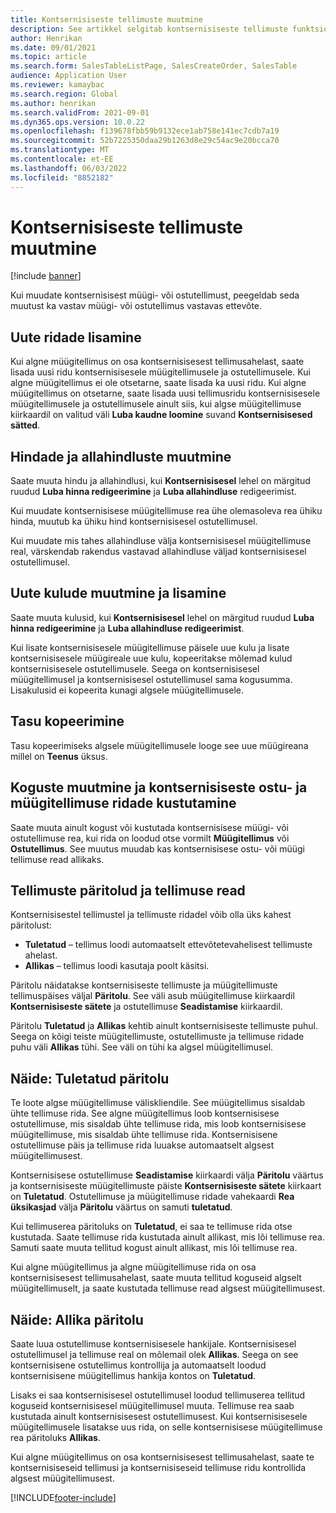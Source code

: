 ```yaml
---
title: Kontsernisiseste tellimuste muutmine
description: See artikkel selgitab kontsernisiseste tellimuste funktsioonide muutmist
author: Henrikan
ms.date: 09/01/2021
ms.topic: article
ms.search.form: SalesTableListPage, SalesCreateOrder, SalesTable
audience: Application User
ms.reviewer: kamaybac
ms.search.region: Global
ms.author: henrikan
ms.search.validFrom: 2021-09-01
ms.dyn365.ops.version: 10.0.22
ms.openlocfilehash: f139678fbb59b9132ece1ab758e141ec7cdb7a19
ms.sourcegitcommit: 52b7225350daa29b1263d8e29c54ac9e20bcca70
ms.translationtype: MT
ms.contentlocale: et-EE
ms.lasthandoff: 06/03/2022
ms.locfileid: "8852182"
---
```

# <a name="change-intercompany-orders"></a>Kontsernisiseste tellimuste muutmine

[!include [banner](../../includes/banner.md)]

Kui muudate kontsernisisest müügi- või ostutellimust, peegeldab seda muutust ka vastav müügi- või ostutellimus vastavas ettevõte.

## <a name="adding-new-lines"></a>Uute ridade lisamine

Kui algne müügitellimus on osa kontsernisisesest tellimusahelast, saate lisada uusi ridu kontsernisisesele müügitellimusele ja ostutellimusele. Kui algne müügitellimus ei ole otsetarne, saate lisada ka uusi ridu. Kui algne müügitellimus on otsetarne, saate lisada uusi tellimusridu kontsernisisesele müügitellimusele ja ostutellimusele ainult siis, kui algse müügitellimuse kiirkaardil on valitud väli **Luba kaudne loomine** suvand **Kontsernisisesed sätted**.

## <a name="changing-prices-and-discounts"></a>Hindade ja allahindluste muutmine

Saate muuta hindu ja allahindlusi, kui **Kontsernisisesel** lehel on märgitud ruudud **Luba hinna redigeerimine** ja **Luba allahindluse** redigeerimist.

Kui muudate kontsernisisese müügitellimuse rea ühe olemasoleva rea ühiku hinda, muutub ka ühiku hind kontsernisisesel ostutellimusel.

Kui muudate mis tahes allahindluse välja kontsernisisesel müügitellimuse real, värskendab rakendus vastavad allahindluse väljad kontsernisisesel ostutellimusel.

## <a name="changing-and-adding-new-charges"></a>Uute kulude muutmine ja lisamine

Saate muuta kulusid, kui **Kontsernisisesel** lehel on märgitud ruudud **Luba hinna redigeerimine** ja **Luba allahindluse redigeerimist**.

Kui lisate kontsernisisesele müügitellimuse päisele uue kulu ja lisate kontsernisisesele müügireale uue kulu, kopeeritakse mõlemad kulud kontsernisisesele ostutellimusele. Seega on kontsernisisesel müügitellimusel ja kontsernisisesel ostutellimusel sama kogusumma. Lisakulusid ei kopeerita kunagi algsele müügitellimusele.

## <a name="copying-a-fee"></a>Tasu kopeerimine

Tasu kopeerimiseks algsele müügitellimusele looge see uue müügireana millel on **Teenus** üksus.

## <a name="changing-quantities-and-deleting-intercompany-purchases-and-sales-order-lines"></a>Koguste muutmine ja kontsernisiseste ostu- ja müügitellimuse ridade kustutamine

Saate muuta ainult kogust või kustutada kontsernisisese müügi- või ostutellimuse rea, kui rida on loodud otse vormilt **Müügitellimus** või **Ostutellimus**. See muutus muudab kas kontsernisisese ostu- või müügi tellimuse read allikaks.

## <a name="origins-of-orders-and-order-lines"></a>Tellimuste päritolud ja tellimuse read

Kontsernisisestel tellimustel ja tellimuste ridadel võib olla üks kahest päritolust:

- **Tuletatud** – tellimus loodi automaatselt ettevõtetevahelisest tellimuste ahelast.
- **Allikas** – tellimus loodi kasutaja poolt käsitsi.

Päritolu näidatakse kontsernisiseste tellimuste ja müügitellimuste tellimuspäises väljal **Päritolu**. See väli asub müügitellimuse kiirkaardil **Kontsernisiseste sätete** ja ostutellimuse **Seadistamise** kiirkaardil.

Päritolu **Tuletatud** ja **Allikas** kehtib ainult kontsernisiseste tellimuste puhul. Seega on kõigi teiste müügitellimuste, ostutellimuste ja tellimuse ridade puhu väli **Allikas** tühi. See väli on tühi ka algsel müügitellimusel.

## <a name="example-derived-origin"></a>Näide: Tuletatud päritolu

Te loote algse müügitellimuse väliskliendile. See müügitellimus sisaldab ühte tellimuse rida. See algne müügitellimus loob kontsernisisese ostutellimuse, mis sisaldab ühte tellimuse rida, mis loob kontsernisisese müügitellimuse, mis sisaldab ühte tellimuse rida. Kontsernisisene ostutellimuse päis ja tellimuse rida luuakse automaatselt algsest müügitellimusest.

Kontsernisisese ostutellimuse **Seadistamise** kiirkaardi välja **Päritolu** väärtus ja kontsernisiseste müügitellimuste päiste **Kontsernisiseste sätete** kiirkaart on **Tuletatud**. Ostutellimuse ja müügitellimuse ridade vahekaardi **Rea üksikasjad** välja **Päritolu** väärtus on samuti **tuletatud**.

Kui tellimuserea päritoluks on **Tuletatud**, ei saa te tellimuse rida otse kustutada. Saate tellimuse rida kustutada ainult allikast, mis lõi tellimuse rea. Samuti saate muuta tellitud kogust ainult allikast, mis lõi tellimuse rea.

Kui algne müügitellimus ja algne müügitellimuse rida on osa kontsernisisesest tellimusahelast, saate muuta tellitud koguseid algselt müügitellimuselt, ja saate kustutada tellimuse read algsest müügitellimusest.

## <a name="example-source-origin"></a>Näide: Allika päritolu

Saate luua ostutellimuse kontsernisisesele hankijale. Kontsernisisesel ostutellimusel ja tellimuse real on mõlemail olek **Allikas**. Seega on see kontsernisisene ostutellimus kontrollija ja automaatselt loodud kontsernisisene müügitellimus hankija kontos on **Tuletatud**.

Lisaks ei saa kontsernisisesel ostutellimusel loodud tellimuserea tellitud koguseid kontsernisisesel müügitellimusel muuta. Tellimuse rea saab kustutada ainult kontsernisisesest ostutellimusest. Kui kontsernisisesele müügitellimusele lisatakse uus rida, on selle kontsernisisese müügitellimuse rea päritoluks **Allikas**.

Kui algne müügitellimus on osa kontsernisisesest tellimusahelast, saate te kontsernisiseseid tellimusi ja kontsernisiseseid tellimuse ridu kontrollida algsest müügitellimusest.

[!INCLUDE[footer-include](../../includes/footer-banner.md)]
